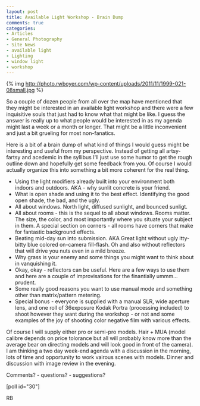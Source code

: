 ```yaml
---
layout: post
title: Available Light Workshop - Brain Dump
comments: true
categories:
- Articles
- General Photography
- Site News
- available light
- Lighting
- window light
- workshop
---
```

{% img http://photo.rwboyer.com/wp-content/uploads/2011/11/1999-021-08small.jpg %}

So a couple of dozen people from all over the map have mentioned that they might be interested in an available light workshop and there were a few inquisitive souls that just had to know what that might be like. I guess the answer is really up to what people would be interested in as my agenda might last a week or a month or longer. That might be a little inconvenient and just a bit grueling for most non-fanatics.

Here is a bit of a brain dump of what kind of things I would guess might be interesting and useful from my perspective. Instead of getting all artsy-fartsy and acedemic in the syllibus I'll just use some humor to get the rough outline down and hopefully get some feedback from you. Of course I would actually organize this into something a bit more coherent for the real thing.
<ul>
	<li>Using the light modifiers already built into your environment both indoors and outdoors. AKA - why sunlit concrete is your friend.</li>
	<li>What is open shade and using it to the best effect. Identifying the good open shade, the bad, and the ugly.</li>
	<li>All about windows. North light, diffused sunlight, and bounced sunligt.</li>
	<li>All about rooms - this is the sequel to all about windows. Rooms matter. The size, the color, and most importantly where you situate your subject in them. A special section on corners - all rooms have corners that make for fantastic background effects.</li>
	<li>Beating mid-day sun into submission. AKA Great light without ugly itty-bitty blue colored on-camera fill-flash. Oh and also without reflectors that will drive you nuts even in a mild breeze.</li>
	<li>Why grass is your enemy and some things you might want to think about in vanquishing it.</li>
	<li>Okay, okay - reflectors can be useful. Here are a few ways to use them and here are a couple of improvisations for the finantially ummm... prudent.</li>
	<li>Some really good reasons you want to use manual mode and something other than matrix/pattern metering.</li>
	<li>Special bonus - everyone is supplied with a manual SLR, wide aperture lens, and one roll of 36exposure Kodak Portra (processing included) to shoot however they want during the workshop - or not and some examples of the joy of shooting color negative film with various effects.</li>
</ul>
Of course I will supply either pro or semi-pro models. Hair + MUA (model calibre depends on price tolorance but all will probably know more than the average bear on directing models and will look good in front of the camera). I am thinking a two day week-end agenda with a discussion in the morning, lots of time and opportunity to work vairous scenes with models. Dinner and discussion with image review in the evening.

Comments? - questions? - suggestions?

[poll id="30"]

RB